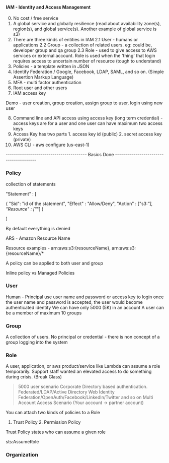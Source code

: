 #### IAM - Identity and Access Management

0. No cost / free service
1. A global service and globally resilience (read about availability zone(s), region(s), and global service(s). Another example of global service is s3)
2. There are three kinds of entities in IAM 
  2.1 User - humans or applications
  2.2 Group - a collection of related users. eg: could be, developer group and qa group
  2.3 Role - used to give access to AWS services or external account. Role is used when the 'thing' that login requires access to uncertain number of resource (tough to understand)
3. Policies - a template written in JSON
4. Identify Federation / Google, Facebook, LDAP, SAML, and so on. (Simple Assertion Markup Language)
5. MFA - multi factor authentication
6. Root user and other users 
7. IAM access key


Demo - user creation, group creation, assign group to user, login using new user

8. Command line and API access using access key (long term credential) - access keys are for a user and one user can have maximum two access keys
9. Access Key has two parts 1. access key id (public) 2. secret access key (private)
10. AWS CLI -  aws configure (us-east-1)


---------------------------------------- Basics Done ---------------------------------------

### Policy

collection of statements 

"Statement" : [

  {
    "Sid": "id of the statement",
    "Effect" : "Allow/Deny",
    "Action" : ["s3:*"],
    "Resource" : ["*"]
  }
  
]


By default everything is denied

ARS - Amazon Resource Name 

Resource examples - arn:aws:s3:{resourceName}, arn:aws:s3:{resourceName}/*

A policy can be applied to both user and group

Inline policy vs Managed Policies 

### User

Human - Principal use user name and password or access key to login 
once the user name and password is accepted, the user would become authenticated identity
We can have only 5000 (5K) in an account
A user can be a member of maximum 10 groups

### Group

A collection of users. No principal or credential - there is non concept of a group logging into the system


### Role

A user, application, or aws product/service like Lambda can assume a role temporarily. 
Support staff wanted an elevated access to do something during crisis. (Break Glass)
>5000 user scenario 
Corporate Directory based authentication. 
Federated/LDAP/Active Directory
Web Identity Federation/OpenAuth/Facebook/LinkedIn/Twitter and so on
Multi Account Access Scenario (Your account -> partner account)

You can attach two kinds of policies to a Role

1. Trust Policy 2. Permission Policy 

Trust Policy states who can assume a given role

sts:AssumeRole


### Organization

